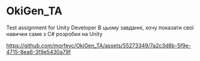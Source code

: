 # OkiGen_TA
Test assignment for Unity Developer
В цьому завданні, хочу показати свої навички саме з C# розробки на Unity

https://github.com/morfeyc/OkiGen_TA/assets/55273349/7a2c3d8b-5f9e-4715-8ea6-3f9e5430a79f

